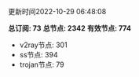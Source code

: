更新时间2022-10-29 06:48:08

**总订阅: 73**
**总节点: 2342**
**有效节点: 774**
- v2ray节点: 301
- ss节点: 394
- trojan节点: 79
